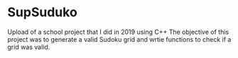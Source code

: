 # SupSuduko
Upload of a school project that I did in 2019 using C++
The objective of this project was to generate a valid Sudoku grid and wrtie functions to check if a grid was valid.
